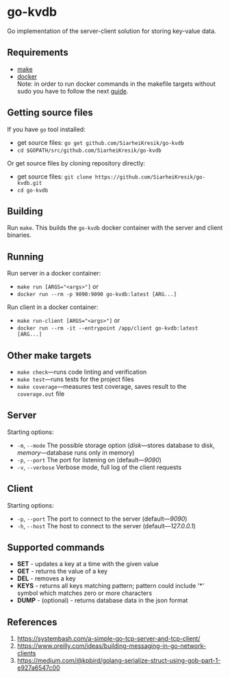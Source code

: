 # go-kvdb

Go implementation of the server-client solution for storing key-value data.

## Requirements

-   [make](https://www.gnu.org/software/make/)
-   [docker](https://www.docker.com/)  
    Note: in order to run docker commands in the makefile targets without sudo you have to follow the next [guide](https://docs.docker.com/install/linux/linux-postinstall/).

## Getting source files

If you have `go` tool installed:

-   get source files: `go get github.com/SiarheiKresik/go-kvdb`
-   `cd $GOPATH/src/github.com/SiarheiKresik/go-kvdb`

Or get source files by cloning repository directly:

-   get source files: `git clone https://github.com/SiarheiKresik/go-kvdb.git`
-   `cd go-kvdb`

## Building

Run `make`. This builds the `go-kvdb` docker container with the server and client binaries.

## Running

Run server in a docker container:

-   `make run [ARGS="<args>"]` or
-   `docker run --rm -p 9090:9090 go-kvdb:latest [ARG...]`

Run client in a docker container:

-   `make run-client [ARGS="<args>"]` or
-   `docker run --rm -it --entrypoint /app/client go-kvdb:latest [ARG...]`

## Other make targets

-   `make check`—runs code linting and verification
-   `make test`—runs tests for the project files
-   `make coverage`—measures test coverage, saves result to the `coverage.out` file

## Server

Starting options:

-   `-m`, `--mode`
    The possible storage option (_disk_—stores database to disk, _memory_—database runs only in memory)
-   `-p`, `--port`
    The port for listening on (default—_9090_)
-   `-v`, `--verbose`
    Verbose mode, full log of the client requests

## Client

Starting options:

-   `-p`, `--port`
    The port to connect to the server (default—_9090_)
-   `-h`, `--host`
    The host to connect to the server (default—_127.0.0.1_)

## Supported commands

-   **SET** - updates a key at a time with the given value
-   **GET** - returns the value of a key
-   **DEL** - removes a key
-   **KEYS** - returns all keys matching pattern; pattern could include '\*' symbol which matches zero or
    more characters
-   **DUMP** - (optional) - returns database data in the json format

## References

1. https://systembash.com/a-simple-go-tcp-server-and-tcp-client/
2. https://www.oreilly.com/ideas/building-messaging-in-go-network-clients
3. https://medium.com/@kpbird/golang-serialize-struct-using-gob-part-1-e927a6547c00

